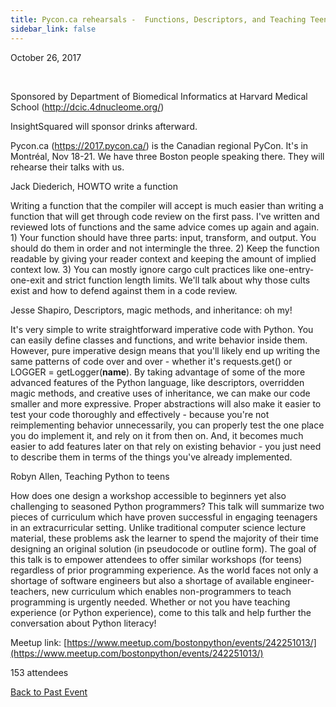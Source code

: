 ```yaml
---
title: Pycon.ca rehearsals -  Functions, Descriptors, and Teaching Teens
sidebar_link: false
---
```


October 26, 2017


   

Sponsored by Department of Biomedical Informatics at Harvard Medical School (http://dcic.4dnucleome.org/)

InsightSquared will sponsor drinks afterward.

Pycon.ca (https://2017.pycon.ca/) is the Canadian regional PyCon. It's in Montréal, Nov 18-21. We have three Boston people speaking there. They will rehearse their talks with us.

Jack Diederich, HOWTO write a function

Writing a function that the compiler will accept is much easier than writing a function that will get through code review on the first pass. I've written and reviewed lots of functions and the same advice comes up again and again. 1) Your function should have three parts: input, transform, and output. You should do them in order and not intermingle the three. 2) Keep the function readable by giving your reader context and keeping the amount of implied context low. 3) You can mostly ignore cargo cult practices like one-entry-one-exit and strict function length limits. We'll talk about why those cults exist and how to defend against them in a code review.

Jesse Shapiro, Descriptors, magic methods, and inheritance: oh my!

It's very simple to write straightforward imperative code with Python. You can easily define classes and functions, and write behavior inside them. However, pure imperative design means that you'll likely end up writing the same patterns of code over and over - whether it's requests.get() or LOGGER = getLogger(__name__). By taking advantage of some of the more advanced features of the Python language, like descriptors, overridden magic methods, and creative uses of inheritance, we can make our code smaller and more expressive. Proper abstractions will also make it easier to test your code thoroughly and effectively - because you're not reimplementing behavior unnecessarily, you can properly test the one place you do implement it, and rely on it from then on. And, it becomes much easier to add features later on that rely on existing behavior - you just need to describe them in terms of the things you've already implemented.

Robyn Allen, Teaching Python to teens

How does one design a workshop accessible to beginners yet also challenging to seasoned Python programmers? This talk will summarize two pieces of curriculum which have proven successful in engaging teenagers in an extracurricular setting. Unlike traditional computer science lecture material, these problems ask the learner to spend the majority of their time designing an original solution (in pseudocode or outline form). The goal of this talk is to empower attendees to offer similar workshops (for teens) regardless of prior programming experience. As the world faces not only a shortage of software engineers but also a shortage of available engineer-teachers, new curriculum which enables non-programmers to teach programming is urgently needed. Whether or not you have teaching experience (or Python experience), come to this talk and help further the conversation about Python literacy!


Meetup link: [https://www.meetup.com/bostonpython/events/242251013/](https://www.meetup.com/bostonpython/events/242251013/)

153 attendees

[Back to Past Event](past-events.md)